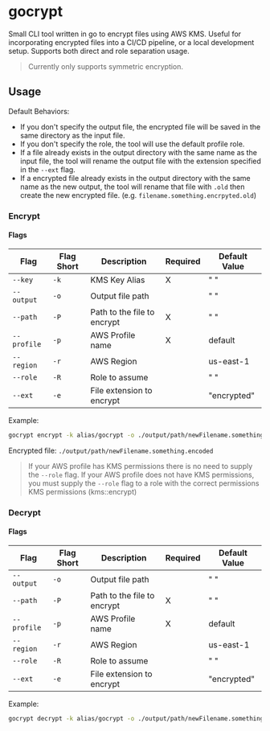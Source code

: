 # gocrypt

Small CLI tool written in go to encrypt files using AWS KMS.
Useful for incorporating encrypted files into a CI/CD pipeline, or a local
development setup. Supports both direct and role separation usage.

> Currently only supports symmetric encryption.

## Usage

Default Behaviors:

- If you don't specify the output file, the encrypted file will be saved in the same directory as the input file.
- If you don't specify the role, the tool will use the default profile role.
- If a file already exists in the output directory with the same name as the input file, the tool will rename the output file with the extension specified in the `--ext` flag.
- If a encrypted file already exists in the output directory with the same name as the new output, the tool will rename that file with `.old` then create the new encrypted file. (e.g. `filename.something.encrpyted.old`)

### Encrypt

#### Flags
| Flag        | Flag Short                   | Description | Required | Default Value |
|-------------|------------------------------| --- | --- |---------------|
| `--key`     | `-k` | KMS Key Alias                | X | " "
| `--output`  | `-o` | Output file path             | | " "
| `--path`    | `-P`   | Path to the file to encrypt  | X |" "
| `--profile` | `-p`   | AWS Profile name             | X | default       
| `--region`  | `-r`    | AWS Region                   | | us-east-1     
| `--role`     | `-R`    | Role to assume               | | " "
| `--ext` | `-e` | File extension to encrypt    | | "encrypted"

Example:
```bash
gocrypt encrypt -k alias/gocrypt -o ./output/path/newFilename.something -P input/path/filename.something -p awsProfileName -r aws-region -R arn:aws:iam::RoleToAssume -e encoded
```

Encrypted file:
`./output/path/newFilename.something.encoded`

> If your AWS profile has KMS permissions there is no need to supply the `--role` flag. If 
> your AWS profile does not have KMS permissions, you must supply the `--role` flag to a role
> with the correct permissions KMS permissions (kms::encrypt)

### Decrypt

#### Flags
| Flag        | Flag Short                   | Description | Required | Default Value |
|-------------|------------------------------| --- | --- |---------------|
| `--output`  | `-o` | Output file path             | | " "
| `--path`    | `-P`   | Path to the file to encrypt  | X |" "
| `--profile` | `-p`   | AWS Profile name             | X | default       
| `--region`  | `-r`    | AWS Region                   | | us-east-1     
| `--role`     | `-R`    | Role to assume               | | " "
| `--ext` | `-e` | File extension to encrypt    | | "encrypted"

Example:

```bash
gocrypt decrypt -k alias/gocrypt -o ./output/path/newFilename.something -P input/path/filename.something.
```

